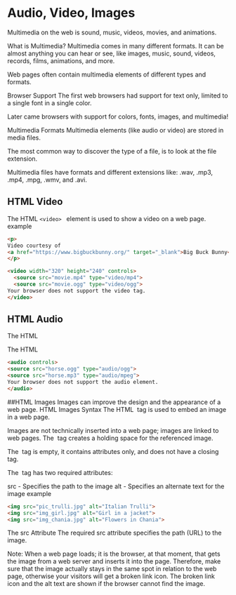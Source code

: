 # Audio, Video, Images
Multimedia on the web is sound, music, videos, movies, and animations.

What is Multimedia?
Multimedia comes in many different formats. It can be almost anything you can hear or see, like images, music, sound, videos, records, films, animations, and more.

Web pages often contain multimedia elements of different types and formats.

Browser Support
The first web browsers had support for text only, limited to a single font in a single color.

Later came browsers with support for colors, fonts, images, and multimedia!

Multimedia Formats
Multimedia elements (like audio or video) are stored in media files.

The most common way to discover the type of a file, is to look at the file extension.

Multimedia files have formats and different extensions like: .wav, .mp3, .mp4, .mpg, .wmv, and .avi.
## HTML Video
The HTML ```<video> ``` element is used to show a video on a web page.
example
```html
<p>
Video courtesy of 
<a href="https://www.bigbuckbunny.org/" target="_blank">Big Buck Bunny</a>.
</p>
```
```html
<video width="320" height="240" controls>
  <source src="movie.mp4" type="video/mp4">
  <source src="movie.ogg" type="video/ogg">
Your browser does not support the video tag.
</video>
```
## HTML Audio
The HTML <audio> element is used to play an audio file on a web page.

The HTML <audio> Element
To play an audio file in HTML, use the <audio> element:
example:
```html
<audio controls>
<source src="horse.ogg" type="audio/ogg">
<source src="horse.mp3" type="audio/mpeg">
Your browser does not support the audio element.
</audio>
```
  ##HTML Images
  Images can improve the design and the appearance of a web page.
HTML Images Syntax
The HTML <img> tag is used to embed an image in a web page.

Images are not technically inserted into a web page; images are linked to web pages. The <img> tag creates a holding space for the referenced image.

The <img> tag is empty, it contains attributes only, and does not have a closing tag.

The <img> tag has two required attributes:

src - Specifies the path to the image
alt - Specifies an alternate text for the image
  example
  ```html
  <img src="pic_trulli.jpg" alt="Italian Trulli">
<img src="img_girl.jpg" alt="Girl in a jacket">
<img src="img_chania.jpg" alt="Flowers in Chania">
  ```
  The src Attribute
The required src attribute specifies the path (URL) to the image.

Note: When a web page loads; it is the browser, at that moment, that gets the image from a web server and inserts it into the page. Therefore, make sure that the image actually stays in the same spot in relation to the web page, otherwise your visitors will get a broken link icon. The broken link icon and the alt text are shown if the browser cannot find the image.
